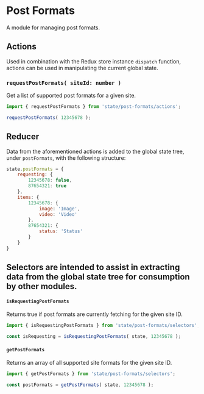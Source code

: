 Post Formats
===============

A module for managing post formats.

## Actions

Used in combination with the Redux store instance `dispatch` function, actions can be used in manipulating the current global state.

### `requestPostFormats( siteId: number )`

Get a list of supported post formats for a given site.

```js
import { requestPostFormats } from 'state/post-formats/actions';

requestPostFormats( 12345678 );
```

## Reducer

Data from the aforementioned actions is added to the global state tree, under `postFormats`, with the following structure:

```js
state.postFormats = {
	requesting: {
		12345678: false,
		87654321: true
	},
	items: {
		12345678: {
			image: 'Image',
			video: 'Video'
		},
		87654321: {
			status: 'Status'
		}
	}
}
```

## Selectors are intended to assist in extracting data from the global state tree for consumption by other modules.

#### `isRequestingPostFormats`

Returns true if post formats are currently fetching for the given site ID.

```js
import { isRequestingPostFormats } from 'state/post-formats/selectors';

const isRequesting = isRequestingPostFormats( state, 12345678 );
```

#### `getPostFormats`

Returns an array of all supported site formats for the given site ID.

```js
import { getPostFormats } from 'state/post-formats/selectors';

const postFormats = getPostFormats( state, 12345678 );
```
